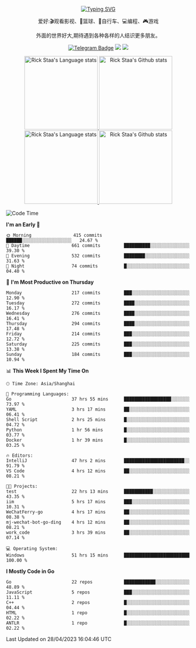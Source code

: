 <div align="center"> 

[![Typing SVG](https://readme-typing-svg.herokuapp.com?size=25&duration=2500&color=eeeeee&vCenter=true&width=200&height=40&lines=Hi+there+%F0%9F%91%8B%F0%9F%8F%BB;I'm+DanBai)](https://git.io/typing-svg)

爱好:🎬观看影视、🏀篮球、🚴自行车、💻编程、🎮游戏

外面的世界好大,期待遇到各种各样的人结识更多朋友。

[![Telegram Badge](https://img.shields.io/badge/-Telegram-blue?style=flat&logo=Telegram&logoColor=white)](https://t.me/danbai9420) 
[![](https://img.shields.io/badge/-Blog-brightgreen?style=flat&logo=Blogger&logoColor=white)](https://p00q.cn)
[![](https://img.shields.io/badge/-Email-red?style=flat&logo=Mail.Ru&logoColor=white)](mailto:danbai@88.com)
</div>

<!-- Light Mode -->
<div align="center"> 
<a href="https://github.com/anuraghazra/github-readme-stats#gh-light-mode-only">
<img height=200 src="https://github-readme-stats-git-master-rstaa-rickstaa.vercel.app/api/top-langs/?username=danbai225&layout=compact&langs_count=10&hide_border=1&role=OWNER,COLLABORATOR#gh-light-mode-only" alt="Rick Staa's Language stats" />
</a>
<a href="https://github.com/anuraghazra/github-readme-stats#gh-light-mode-only">
<img height=200 src="https://github-readme-stats-git-master-rstaa-rickstaa.vercel.app/api?username=danbai225&show_icons=true&count_private=true&line_height=28&hide_border=1&include_all_commits=true&card_width=450&role=OWNER,COLLABORATOR&exclude_repo=github-readme-stats#gh-light-mode-only" alt="Rick Staa's Github stats" />
</a>
</div>

<!-- Dark Mode -->
<div align="center"> 
<a href="https://github.com/anuraghazra/github-readme-stats#gh-dark-mode-only">
<img height=200 src="https://github-readme-stats-git-master-rstaa-rickstaa.vercel.app/api/top-langs/?username=danbai225&layout=compact&langs_count=10&hide_border=1&role=OWNER,COLLABORATOR&theme=github_dark#gh-dark-mode-only" alt="Rick Staa's Language stats" />
</a>
<a href="https://github.com/anuraghazra/github-readme-stats#gh-dark-mode-only">
<img height=200 src="https://github-readme-stats-git-master-rstaa-rickstaa.vercel.app/api?username=danbai225&show_icons=true&count_private=true&line_height=28&hide_border=1&include_all_commits=true&card_width=450&role=OWNER,COLLABORATOR&exclude_repo=github-readme-stats&theme=github_dark#gh-dark-mode-only" alt="Rick Staa's Github stats" />
</a>
</div>

<!--START_SECTION:waka-->
![Code Time](http://img.shields.io/badge/Code%20Time-222%20hrs%2015%20mins-blue)

**I'm an Early 🐤** 

```text
🌞 Morning                415 commits         ██████░░░░░░░░░░░░░░░░░░░   24.67 % 
🌆 Daytime                661 commits         ██████████░░░░░░░░░░░░░░░   39.30 % 
🌃 Evening                532 commits         ████████░░░░░░░░░░░░░░░░░   31.63 % 
🌙 Night                  74 commits          █░░░░░░░░░░░░░░░░░░░░░░░░   04.40 % 
```
📅 **I'm Most Productive on Thursday** 

```text
Monday                   217 commits         ███░░░░░░░░░░░░░░░░░░░░░░   12.90 % 
Tuesday                  272 commits         ████░░░░░░░░░░░░░░░░░░░░░   16.17 % 
Wednesday                276 commits         ████░░░░░░░░░░░░░░░░░░░░░   16.41 % 
Thursday                 294 commits         ████░░░░░░░░░░░░░░░░░░░░░   17.48 % 
Friday                   214 commits         ███░░░░░░░░░░░░░░░░░░░░░░   12.72 % 
Saturday                 225 commits         ███░░░░░░░░░░░░░░░░░░░░░░   13.38 % 
Sunday                   184 commits         ███░░░░░░░░░░░░░░░░░░░░░░   10.94 % 
```


📊 **This Week I Spent My Time On** 

```text
🕑︎ Time Zone: Asia/Shanghai

💬 Programming Languages: 
Go                       37 hrs 55 mins      ██████████████████░░░░░░░   73.97 % 
YAML                     3 hrs 17 mins       ██░░░░░░░░░░░░░░░░░░░░░░░   06.41 % 
Shell Script             2 hrs 25 mins       █░░░░░░░░░░░░░░░░░░░░░░░░   04.72 % 
Python                   1 hr 56 mins        █░░░░░░░░░░░░░░░░░░░░░░░░   03.77 % 
Docker                   1 hr 39 mins        █░░░░░░░░░░░░░░░░░░░░░░░░   03.25 % 

🔥 Editors: 
IntelliJ                 47 hrs 2 mins       ███████████████████████░░   91.79 % 
VS Code                  4 hrs 12 mins       ██░░░░░░░░░░░░░░░░░░░░░░░   08.21 % 

🐱‍💻 Projects: 
test                     22 hrs 13 mins      ███████████░░░░░░░░░░░░░░   43.35 % 
iim                      5 hrs 17 mins       ███░░░░░░░░░░░░░░░░░░░░░░   10.31 % 
WeChatFerry-go           4 hrs 17 mins       ██░░░░░░░░░░░░░░░░░░░░░░░   08.38 % 
mj-wechat-bot-go-ding    4 hrs 12 mins       ██░░░░░░░░░░░░░░░░░░░░░░░   08.21 % 
work_code                3 hrs 39 mins       ██░░░░░░░░░░░░░░░░░░░░░░░   07.14 % 

💻 Operating System: 
Windows                  51 hrs 15 mins      █████████████████████████   100.00 % 
```

**I Mostly Code in Go** 

```text
Go                       22 repos            ████████████░░░░░░░░░░░░░   48.89 % 
JavaScript               5 repos             ███░░░░░░░░░░░░░░░░░░░░░░   11.11 % 
C++                      2 repos             █░░░░░░░░░░░░░░░░░░░░░░░░   04.44 % 
HTML                     1 repo              █░░░░░░░░░░░░░░░░░░░░░░░░   02.22 % 
ANTLR                    1 repo              █░░░░░░░░░░░░░░░░░░░░░░░░   02.22 % 
```




 Last Updated on 28/04/2023 16:04:46 UTC
<!--END_SECTION:waka-->
